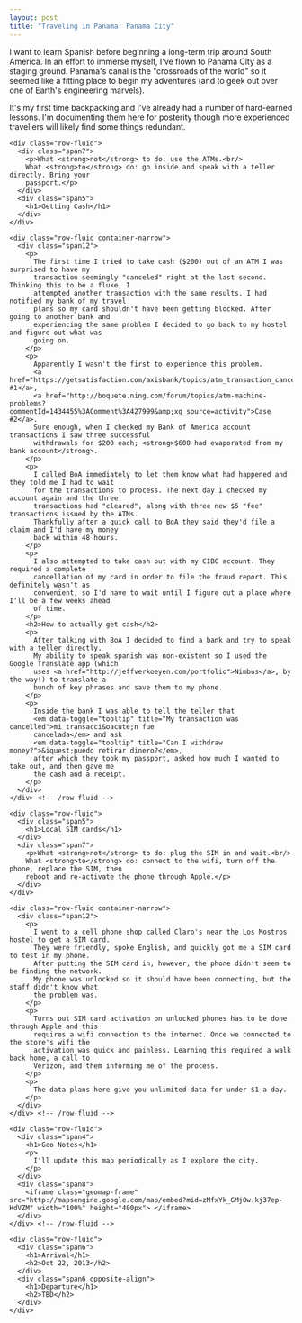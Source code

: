 ```yaml
---
layout: post
title: "Traveling in Panama: Panama City"
---
```


<div class="page narrow-top-space">
<div class="container-narrow">
<p>
  I want to learn Spanish before beginning a long-term trip around South America. In an effort to
  immerse myself, I've flown to Panama City as a staging ground. Panama's canal is the "crossroads
  of the world" so it seemed like a fitting place to begin my adventures (and to geek out over one
  of Earth's engineering marvels).
</p>
<p>
  It's my first time backpacking and I've already had a number of hard-earned lessons. I'm
  documenting them here for posterity though more experienced travellers will likely find some
  things redundant.
</p>
</div>
</div>

<div class="lessons_green page">
  <div class="container">
    
    <div class="row-fluid">
      <div class="span7">
        <p>What <strong>not</strong> to do: use the ATMs.<br/>
        What <strong>to</strong> do: go inside and speak with a teller directly. Bring your
        passport.</p>
      </div>
      <div class="span5">
        <h1>Getting Cash</h1>
      </div>
    </div>

    <div class="row-fluid container-narrow">
      <div class="span12">
        <p>
          The first time I tried to take cash ($200) out of an ATM I was surprised to have my
          transaction seemingly "canceled" right at the last second. Thinking this to be a fluke, I
          attempted another transaction with the same results. I had notified my bank of my travel
          plans so my card shouldn't have been getting blocked. After going to another bank and
          experiencing the same problem I decided to go back to my hostel and figure out what was
          going on.
        </p>
        <p>
          Apparently I wasn't the first to experience this problem.
          <a href="https://getsatisfaction.com/axisbank/topics/atm_transaction_cancelled_but_money_is_deducted_from_axix_bank_account">Case #1</a>, 
          <a href="http://boquete.ning.com/forum/topics/atm-machine-problems?commentId=1434455%3AComment%3A427999&amp;xg_source=activity">Case #2</a>.
          Sure enough, when I checked my Bank of America account transactions I saw three successful
          withdrawals for $200 each; <strong>$600 had evaporated from my bank account</strong>.
        </p>
        <p>
          I called BoA immediately to let them know what had happened and they told me I had to wait
          for the transactions to process. The next day I checked my account again and the three
          transactions had "cleared", along with three new $5 "fee" transactions issued by the ATMs.
          Thankfully after a quick call to BoA they said they'd file a claim and I'd have my money
          back within 48 hours.
        </p>
        <p>
          I also attempted to take cash out with my CIBC account. They required a complete
          cancellation of my card in order to file the fraud report. This definitely wasn't as
          convenient, so I'd have to wait until I figure out a place where I'll be a few weeks ahead
          of time.
        </p>
        <h2>How to actually get cash</h2>
        <p>
          After talking with BoA I decided to find a bank and try to speak with a teller directly.
          My ability to speak spanish was non-existent so I used the Google Translate app (which
          uses <a href="http://jeffverkoeyen.com/portfolio">Nimbus</a>, by the way!) to translate a
          bunch of key phrases and save them to my phone.
        </p>
        <p>
          Inside the bank I was able to tell the teller that
          <em data-toggle="tooltip" title="My transaction was cancelled">mi transacci&oacute;n fue
          cancelada</em> and ask
          <em data-toggle="tooltip" title="Can I withdraw money?">&iquest;puedo retirar dinero?</em>,
          after which they took my passport, asked how much I wanted to take out, and then gave me
          the cash and a receipt.
        </p>
      </div>
    </div> <!-- /row-fluid -->

  </div> <!-- /container -->
</div> <!-- /#geomap -->

<div class="lessons_orange page">
  <div class="container">
    
    <div class="row-fluid">
      <div class="span5">
        <h1>Local SIM cards</h1>
      </div>
      <div class="span7">
        <p>What <strong>not</strong> to do: plug the SIM in and wait.<br/>
        What <strong>to</strong> do: connect to the wifi, turn off the phone, replace the SIM, then
        reboot and re-activate the phone through Apple.</p>
      </div>
    </div>

    <div class="row-fluid container-narrow">
      <div class="span12">
        <p>
          I went to a cell phone shop called Claro's near the Los Mostros hostel to get a SIM card.
          They were friendly, spoke English, and quickly got me a SIM card to test in my phone.
          After putting the SIM card in, however, the phone didn't seem to be finding the network.
          My phone was unlocked so it should have been connecting, but the staff didn't know what
          the problem was.
        </p>
        <p>
          Turns out SIM card activation on unlocked phones has to be done through Apple and this
          requires a wifi connection to the internet. Once we connected to the store's wifi the
          activation was quick and painless. Learning this required a walk back home, a call to
          Verizon, and them informing me of the process.
        </p>
        <p>
          The data plans here give you unlimited data for under $1 a day.
        </p>
      </div>
    </div> <!-- /row-fluid -->

  </div> <!-- /container -->
</div> <!-- /#geomap -->

<div id="geomap" class="page">
  <div class="container">
    
    <div class="row-fluid">
      <div class="span4">
        <h1>Geo Notes</h1>
        <p>
          I'll update this map periodically as I explore the city.
        </p>
      </div>
      <div class="span8">
        <iframe class="geomap-frame" src="http://mapsengine.google.com/map/embed?mid=zMfxYk_GMjOw.kj37ep-HdVZM" width="100%" height="400px"> </iframe>
      </div>
    </div> <!-- /row-fluid -->

  </div> <!-- /container -->
</div> <!-- /#geomap -->

<div class="page">
  <div class="container">
    
    <div class="row-fluid">
      <div class="span6">
        <h1>Arrival</h1>
        <h2>Oct 22, 2013</h2>
      </div>
      <div class="span6 opposite-align">
        <h1>Departure</h1>
        <h2>TBD</h2>
      </div>
    </div>

  </div> <!-- /container -->
</div>
